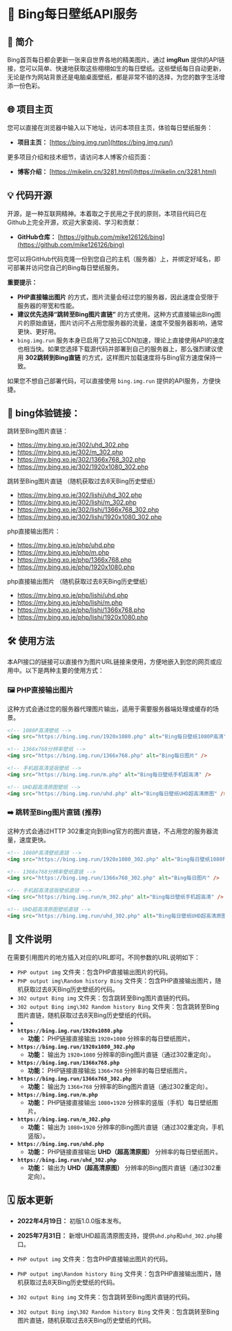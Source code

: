 # 🚀 Bing每日壁纸API服务

## 🌟 简介

Bing首页每日都会更新一张来自世界各地的精美图片。通过 **imgRun** 提供的API链接，您可以简单、快速地获取这些栩栩如生的每日壁纸。这些壁纸每日自动更新，无论是作为网站背景还是电脑桌面壁纸，都是非常不错的选择，为您的数字生活增添一份色彩。

## 🌐 项目主页

您可以直接在浏览器中输入以下地址，访问本项目主页，体验每日壁纸服务：

*   **项目主页：** [https://bing.img.run](https://bing.img.run/)

更多项目介绍和技术细节，请访问本人博客介绍页面：

*   **博客介绍：** [https://mikelin.cn/3281.html](https://mikelin.cn/3281.html)

## 💡 代码开源

开源，是一种互联网精神。本着取之于民用之于民的原则，本项目代码已在Github上完全开源，欢迎大家查阅、学习和贡献：

*   **GitHub仓库：** [https://github.com/mike126126/bing](https://github.com/mike126126/bing)

您可以将GitHub代码克隆一份到您自己的主机（服务器）上，并绑定好域名，即可部署并访问您自己的Bing每日壁纸服务。

**重要提示：**

*   **PHP直接输出图片** 的方式，图片流量会经过您的服务器，因此速度会受限于服务器的带宽和性能。
*   **建议优先选择“跳转至Bing图片直链”** 的方式使用。这种方式直接输出Bing图片的原始直链，图片访问不占用您服务器的流量，速度不受服务器影响，通常更快、更好用。
*   `bing.img.run` 服务本身已启用了又拍云CDN加速，理论上直接使用API的速度也相当快。如果您选择下载源代码并部署到自己的服务器上，那么强烈建议使用 **302跳转到Bing直链** 的方式，这样图片加载速度将与Bing官方速度保持一致。

如果您不想自己部署代码，可以直接使用 `bing.img.run` 提供的API服务，方便快捷。
## 🔗 bing体验链接：
跳转至Bing图片直链：
* https://my.bing.xo.je/302/uhd_302.php
* https://my.bing.xo.je/302/m_302.php
* https://my.bing.xo.je/302/1366x768_302.php
* https://my.bing.xo.je/302/1920x1080_302.php

跳转至Bing图片直链 （随机获取过去8天Bing历史壁纸）
* https://my.bing.xo.je/302/lishi/uhd_302.php
* https://my.bing.xo.je/302/lishi/m_302.php
* https://my.bing.xo.je/302/lishi/1366x768_302.php
* https://my.bing.xo.je/302/lishi/1920x1080_302.php


php直接输出图片：
* https://my.bing.xo.je/php/uhd.php
* https://my.bing.xo.je/php/m.php
* https://my.bing.xo.je/php/1366x768.php
* https://my.bing.xo.je/php/1920x1080.php

php直接输出图片 （随机获取过去8天Bing历史壁纸）
* https://my.bing.xo.je/php/lishi/uhd.php
* https://my.bing.xo.je/php/lishi/m.php
* https://my.bing.xo.je/php/lishi/1366x768.php
* https://my.bing.xo.je/php/lishi/1920x1080.php

## 🛠️ 使用方法

本API接口的链接可以直接作为图片URL链接来使用，方便地嵌入到您的网页或应用中。以下是两种主要的使用方式：

### 🖼️ PHP直接输出图片

这种方式会通过您的服务器代理图片输出，适用于需要服务器端处理或缓存的场景。

```html
<!-- 1080P高清壁纸 -->
<img src="https://bing.img.run/1920x1080.php" alt="Bing每日壁纸1080P高清" />

<!-- 1366x768分辨率壁纸 -->
<img src="https://bing.img.run/1366x768.php" alt="Bing每日图片" />

<!-- 手机超高清竖版壁纸 -->
<img src="https://bing.img.run/m.php" alt="Bing每日壁纸手机超高清" />

<!-- UHD超高清原图壁纸 -->
<img src="https://bing.img.run/uhd.php" alt="Bing每日壁纸UHD超高清原图" />
```

### ➡️ 跳转至Bing图片直链 (推荐)

这种方式会通过HTTP 302重定向到Bing官方的图片直链，不占用您的服务器流量，速度更快。

```html
<!-- 1080P高清壁纸直链 -->
<img src="https://bing.img.run/1920x1080_302.php" alt="Bing每日壁纸1080P高清" />

<!-- 1366x768分辨率壁纸直链 -->
<img src="https://bing.img.run/1366x768_302.php" alt="Bing每日图片" />

<!-- 手机超高清竖版壁纸直链 -->
<img src="https://bing.img.run/m_302.php" alt="Bing每日壁纸手机超高清" />

<!-- UHD超高清原图壁纸直链 -->
<img src="https://bing.img.run/uhd_302.php" alt="Bing每日壁纸UHD超高清原图" />
```

## 📄 文件说明

在需要引用图片的地方插入对应的URL即可。不同参数的URL说明如下：

*   `PHP output img` 文件夹：包含PHP直接输出图片的代码。
*   `PHP output img\Random history Bing` 文件夹：包含PHP直接输出图片，随机获取过去8天Bing历史壁纸的代码。
*   `302 output Bing img` 文件夹：包含跳转至Bing图片直链的代码。
*   `302 output Bing img\302 Random history Bing` 文件夹：包含跳转至Bing图片直链，随机获取过去8天Bing历史壁纸的代码。
*   
*   **`https://bing.img.run/1920x1080.php`**
    *   **功能：** PHP链接直接输出 `1920×1080` 分辨率的每日壁纸图片。
*   **`https://bing.img.run/1920x1080_302.php`**
    *   **功能：** 输出为 `1920×1080` 分辨率的Bing图片直链（通过302重定向）。
*   **`https://bing.img.run/1366x768.php`**
    *   **功能：** PHP链接直接输出 `1366×768` 分辨率的每日壁纸图片。
*   **`https://bing.img.run/1366x768_302.php`**
    *   **功能：** 输出为 `1366×768` 分辨率的Bing图片直链（通过302重定向）。
*   **`https://bing.img.run/m.php`**
    *   **功能：** PHP链接直接输出 `1080×1920` 分辨率的竖版（手机）每日壁纸图片。
*   **`https://bing.img.run/m_302.php`**
    *   **功能：** 输出为 `1080×1920` 分辨率的Bing图片直链（通过302重定向，手机竖版）。
*   **`https://bing.img.run/uhd.php`**
    *   **功能：** PHP链接直接输出 **UHD（超高清原图）** 分辨率的每日壁纸图片。
*   **`https://bing.img.run/uhd_302.php`**
    *   **功能：** 输出为 **UHD（超高清原图）** 分辨率的Bing图片直链（通过302重定向）。

## 🗓️ 版本更新

*   **2022年4月19日：** 初版1.0.0版本发布。

*   **2025年7月31日：** 新增UHD超高清原图支持，提供`uhd.php`和`uhd_302.php`接口。

*   `PHP output img` 文件夹：包含PHP直接输出图片的代码。
*   `PHP output img\Random history Bing` 文件夹：包含PHP直接输出图片，随机获取过去8天Bing历史壁纸的代码。
*   `302 output Bing img` 文件夹：包含跳转至Bing图片直链的代码。
*   `302 output Bing img\302 Random history Bing` 文件夹：包含跳转至Bing图片直链，随机获取过去8天Bing历史壁纸的代码。
